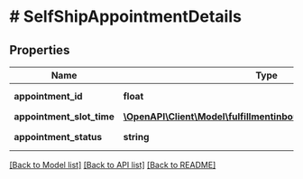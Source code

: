 # # SelfShipAppointmentDetails

## Properties

Name | Type | Description | Notes
------------ | ------------- | ------------- | -------------
**appointment_id** | **float** | Identifier for appointment. | [optional]
**appointment_slot_time** | [**\OpenAPI\Client\Model\fulfillmentinbound\AppointmentSlotTime**](AppointmentSlotTime.md) |  | [optional]
**appointment_status** | **string** | Status of the appointment. | [optional]

[[Back to Model list]](../../README.md#models) [[Back to API list]](../../README.md#endpoints) [[Back to README]](../../README.md)
